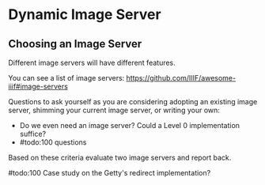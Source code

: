 # Dynamic Image Server

## Choosing an Image Server

Different image servers will have different features.

You can see a list of image servers: https://github.com/IIIF/awesome-iiif#image-servers

Questions to ask yourself as you are considering adopting an existing image server, shimming your current image server, or writing your own:
- Do we even need an image server? Could a Level 0 implementation suffice?
- #todo:100 questions

Based on these criteria evaluate two image servers and report back.

#todo:100 Case study on the Getty's redirect implementation?

